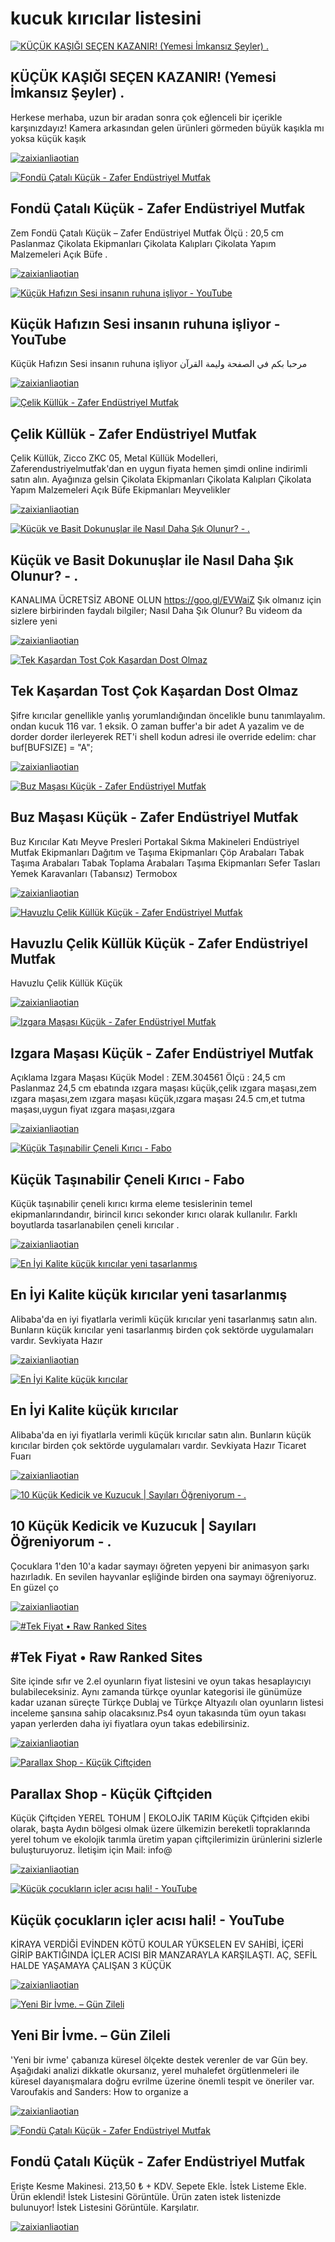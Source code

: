 # kucuk kırıcılar listesini
<a href="https://mnn.zoosnet.net/LR/Chatpre.aspx?id=MNN94995150&p=https://topgrinding.com/" target="_blank">![KÜÇÜK KAŞIĞI SEÇEN KAZANIR! (Yemesi İmkansız Şeyler) .](https://github.com/technlg/images/blob/main/64.jpg)</a>
## KÜÇÜK KAŞIĞI SEÇEN KAZANIR! (Yemesi İmkansız Şeyler) .
Herkese merhaba, uzun bir aradan sonra çok eğlenceli bir içerikle karşınızdayız! Kamera arkasından gelen ürünleri görmeden büyük kaşıkla mı yoksa küçük kaşık
<a href="https://mnn.zoosnet.net/LR/Chatpre.aspx?id=MNN94995150&p=https://topgrinding.com/" target="_blank"><img src="https://github.com/technlg/images/raw/main/chat11.jpg" alt="zaixianliaotian"/></a><a href="//whatsapp.shibangsoft.com/WhatsApp.php" ><img src="https://github.com/technlg/images/raw/main/chat11.png" alt=""></a>
<a href="https://mnn.zoosnet.net/LR/Chatpre.aspx?id=MNN94995150&p=https://topgrinding.com/" target="_blank">![Fondü Çatalı Küçük - Zafer Endüstriyel Mutfak](https://github.com/technlg/images/blob/main/5.jpg)</a>
## Fondü Çatalı Küçük - Zafer Endüstriyel Mutfak
Zem Fondü Çatalı Küçük – Zafer Endüstriyel Mutfak Ölçü : 20,5 cm Paslanmaz Çikolata Ekipmanları Çikolata Kalıpları Çikolata Yapım Malzemeleri Açık Büfe .
<a href="https://mnn.zoosnet.net/LR/Chatpre.aspx?id=MNN94995150&p=https://topgrinding.com/" target="_blank"><img src="https://github.com/technlg/images/raw/main/chat11.jpg" alt="zaixianliaotian"/></a><a href="//whatsapp.shibangsoft.com/WhatsApp.php" ><img src="https://github.com/technlg/images/raw/main/chat11.png" alt=""></a>
<a href="https://mnn.zoosnet.net/LR/Chatpre.aspx?id=MNN94995150&p=https://topgrinding.com/" target="_blank">![Küçük Hafızın Sesi insanın ruhuna işliyor - YouTube](https://github.com/technlg/images/blob/main/46.jpg)</a>
## Küçük Hafızın Sesi insanın ruhuna işliyor - YouTube
Küçük Hafızın Sesi insanın ruhuna işliyor مرحبا بكم في الصفحة وليمة القرآن
<a href="https://mnn.zoosnet.net/LR/Chatpre.aspx?id=MNN94995150&p=https://topgrinding.com/" target="_blank"><img src="https://github.com/technlg/images/raw/main/chat11.jpg" alt="zaixianliaotian"/></a><a href="//whatsapp.shibangsoft.com/WhatsApp.php" ><img src="https://github.com/technlg/images/raw/main/chat11.png" alt=""></a>
<a href="https://mnn.zoosnet.net/LR/Chatpre.aspx?id=MNN94995150&p=https://topgrinding.com/" target="_blank">![Çelik Küllük - Zafer Endüstriyel Mutfak](https://github.com/technlg/images/blob/main/31.jpg)</a>
## Çelik Küllük - Zafer Endüstriyel Mutfak
Çelik Küllük, Zicco ZKC 05, Metal Küllük Modelleri, Zaferendustriyelmutfak'dan en uygun fiyata hemen şimdi online indirimli satın alın. Ayağınıza gelsin Çikolata Ekipmanları Çikolata Kalıpları Çikolata Yapım Malzemeleri Açık Büfe Ekipmanları Meyvelikler
<a href="https://mnn.zoosnet.net/LR/Chatpre.aspx?id=MNN94995150&p=https://topgrinding.com/" target="_blank"><img src="https://github.com/technlg/images/raw/main/chat11.jpg" alt="zaixianliaotian"/></a><a href="//whatsapp.shibangsoft.com/WhatsApp.php" ><img src="https://github.com/technlg/images/raw/main/chat11.png" alt=""></a>
<a href="https://mnn.zoosnet.net/LR/Chatpre.aspx?id=MNN94995150&p=https://topgrinding.com/" target="_blank">![Küçük ve Basit Dokunuşlar ile Nasıl Daha Şık Olunur? - .](https://github.com/technlg/images/blob/main/8.jpg)</a>
## Küçük ve Basit Dokunuşlar ile Nasıl Daha Şık Olunur? - .
KANALIMA ÜCRETSİZ ABONE OLUN https://goo.gl/EVWaiZ Şık olmanız için sizlere birbirinden faydalı bilgiler; Nasıl Daha Şık Olunur? Bu videom da sizlere yeni 
<a href="https://mnn.zoosnet.net/LR/Chatpre.aspx?id=MNN94995150&p=https://topgrinding.com/" target="_blank"><img src="https://github.com/technlg/images/raw/main/chat11.jpg" alt="zaixianliaotian"/></a><a href="//whatsapp.shibangsoft.com/WhatsApp.php" ><img src="https://github.com/technlg/images/raw/main/chat11.png" alt=""></a>
<a href="https://mnn.zoosnet.net/LR/Chatpre.aspx?id=MNN94995150&p=https://topgrinding.com/" target="_blank">![Tek Kaşardan Tost Çok Kaşardan Dost Olmaz](https://github.com/technlg/images/blob/main/53.jpg)</a>
## Tek Kaşardan Tost Çok Kaşardan Dost Olmaz
Şifre kırıcılar genellikle yanlış yorumlandığından öncelikle bunu tanımlayalım.  ondan kucuk 116 var. 1 eksik. O zaman buffer'a bir adet A yazalim ve de dorder dorder ilerleyerek RET'i shell kodun adresi ile override edelim: char buf[BUFSIZE] = "A";
<a href="https://mnn.zoosnet.net/LR/Chatpre.aspx?id=MNN94995150&p=https://topgrinding.com/" target="_blank"><img src="https://github.com/technlg/images/raw/main/chat11.jpg" alt="zaixianliaotian"/></a><a href="//whatsapp.shibangsoft.com/WhatsApp.php" ><img src="https://github.com/technlg/images/raw/main/chat11.png" alt=""></a>
<a href="https://mnn.zoosnet.net/LR/Chatpre.aspx?id=MNN94995150&p=https://topgrinding.com/" target="_blank">![Buz Maşası Küçük - Zafer Endüstriyel Mutfak](https://github.com/technlg/images/blob/main/45.jpg)</a>
## Buz Maşası Küçük - Zafer Endüstriyel Mutfak
Buz Kırıcılar Katı Meyve Presleri Portakal Sıkma Makineleri Endüstriyel Mutfak Ekipmanları Dağıtım ve Taşıma Ekipmanları Çöp Arabaları Tabak Taşıma Arabaları Tabak Toplama Arabaları Taşıma Ekipmanları Sefer Tasları Yemek Karavanları (Tabansız) Termobox
<a href="https://mnn.zoosnet.net/LR/Chatpre.aspx?id=MNN94995150&p=https://topgrinding.com/" target="_blank"><img src="https://github.com/technlg/images/raw/main/chat11.jpg" alt="zaixianliaotian"/></a><a href="//whatsapp.shibangsoft.com/WhatsApp.php" ><img src="https://github.com/technlg/images/raw/main/chat11.png" alt=""></a>
<a href="https://mnn.zoosnet.net/LR/Chatpre.aspx?id=MNN94995150&p=https://topgrinding.com/" target="_blank">![Havuzlu Çelik Küllük Küçük - Zafer Endüstriyel Mutfak](https://github.com/technlg/images/blob/main/53.jpg)</a>
## Havuzlu Çelik Küllük Küçük - Zafer Endüstriyel Mutfak
Havuzlu Çelik Küllük Küçük
<a href="https://mnn.zoosnet.net/LR/Chatpre.aspx?id=MNN94995150&p=https://topgrinding.com/" target="_blank"><img src="https://github.com/technlg/images/raw/main/chat11.jpg" alt="zaixianliaotian"/></a><a href="//whatsapp.shibangsoft.com/WhatsApp.php" ><img src="https://github.com/technlg/images/raw/main/chat11.png" alt=""></a>
<a href="https://mnn.zoosnet.net/LR/Chatpre.aspx?id=MNN94995150&p=https://topgrinding.com/" target="_blank">![Izgara Maşası Küçük - Zafer Endüstriyel Mutfak](https://github.com/technlg/images/blob/main/13.jpg)</a>
## Izgara Maşası Küçük - Zafer Endüstriyel Mutfak
Açıklama Izgara Maşası Küçük Model : ZEM.304561 Ölçü : 24,5 cm Paslanmaz 24,5 cm ebatında ızgara maşası küçük,çelik ızgara maşası,zem ızgara maşası,zem ızgara maşası küçük,ızgara maşası 24.5 cm,et tutma maşası,uygun fiyat ızgara maşası,ızgara 
<a href="https://mnn.zoosnet.net/LR/Chatpre.aspx?id=MNN94995150&p=https://topgrinding.com/" target="_blank"><img src="https://github.com/technlg/images/raw/main/chat11.jpg" alt="zaixianliaotian"/></a><a href="//whatsapp.shibangsoft.com/WhatsApp.php" ><img src="https://github.com/technlg/images/raw/main/chat11.png" alt=""></a>
<a href="https://mnn.zoosnet.net/LR/Chatpre.aspx?id=MNN94995150&p=https://topgrinding.com/" target="_blank">![Küçük Taşınabilir Çeneli Kırıcı - Fabo](https://github.com/technlg/images/blob/main/27.jpg)</a>
## Küçük Taşınabilir Çeneli Kırıcı - Fabo
Küçük taşınabilir çeneli kırıcı kırma eleme tesislerinin temel ekipmanlarındandır, birincil kırıcı sekonder kırıcı olarak kullanılır. Farklı boyutlarda tasarlanabilen çeneli kırıcılar .
<a href="https://mnn.zoosnet.net/LR/Chatpre.aspx?id=MNN94995150&p=https://topgrinding.com/" target="_blank"><img src="https://github.com/technlg/images/raw/main/chat11.jpg" alt="zaixianliaotian"/></a><a href="//whatsapp.shibangsoft.com/WhatsApp.php" ><img src="https://github.com/technlg/images/raw/main/chat11.png" alt=""></a>
<a href="https://mnn.zoosnet.net/LR/Chatpre.aspx?id=MNN94995150&p=https://topgrinding.com/" target="_blank">![En İyi Kalite küçük kırıcılar yeni tasarlanmış](https://github.com/technlg/images/blob/main/29.jpg)</a>
## En İyi Kalite küçük kırıcılar yeni tasarlanmış
Alibaba'da en iyi fiyatlarla verimli küçük kırıcılar yeni tasarlanmış satın alın. Bunların küçük kırıcılar yeni tasarlanmış birden çok sektörde uygulamaları vardır. Sevkiyata Hazır
<a href="https://mnn.zoosnet.net/LR/Chatpre.aspx?id=MNN94995150&p=https://topgrinding.com/" target="_blank"><img src="https://github.com/technlg/images/raw/main/chat11.jpg" alt="zaixianliaotian"/></a><a href="//whatsapp.shibangsoft.com/WhatsApp.php" ><img src="https://github.com/technlg/images/raw/main/chat11.png" alt=""></a>
<a href="https://mnn.zoosnet.net/LR/Chatpre.aspx?id=MNN94995150&p=https://topgrinding.com/" target="_blank">![En İyi Kalite küçük kırıcılar](https://github.com/technlg/images/blob/main/26.jpg)</a>
## En İyi Kalite küçük kırıcılar
Alibaba'da en iyi fiyatlarla verimli küçük kırıcılar satın alın. Bunların küçük kırıcılar birden çok sektörde uygulamaları vardır. Sevkiyata Hazır Ticaret Fuarı
<a href="https://mnn.zoosnet.net/LR/Chatpre.aspx?id=MNN94995150&p=https://topgrinding.com/" target="_blank"><img src="https://github.com/technlg/images/raw/main/chat11.jpg" alt="zaixianliaotian"/></a><a href="//whatsapp.shibangsoft.com/WhatsApp.php" ><img src="https://github.com/technlg/images/raw/main/chat11.png" alt=""></a>
<a href="https://mnn.zoosnet.net/LR/Chatpre.aspx?id=MNN94995150&p=https://topgrinding.com/" target="_blank">![10 Küçük Kedicik ve Kuzucuk | Sayıları Öğreniyorum - .](https://github.com/technlg/images/blob/main/8.jpg)</a>
## 10 Küçük Kedicik ve Kuzucuk | Sayıları Öğreniyorum - .
Çocuklara 1'den 10'a kadar saymayı öğreten yepyeni bir animasyon şarkı hazırladık. En sevilen hayvanlar eşliğinde birden ona saymayı öğreniyoruz. En güzel ço
<a href="https://mnn.zoosnet.net/LR/Chatpre.aspx?id=MNN94995150&p=https://topgrinding.com/" target="_blank"><img src="https://github.com/technlg/images/raw/main/chat11.jpg" alt="zaixianliaotian"/></a><a href="//whatsapp.shibangsoft.com/WhatsApp.php" ><img src="https://github.com/technlg/images/raw/main/chat11.png" alt=""></a>
<a href="https://mnn.zoosnet.net/LR/Chatpre.aspx?id=MNN94995150&p=https://topgrinding.com/" target="_blank">![#Tek Fiyat • Raw Ranked Sites](https://github.com/technlg/images/blob/main/66.jpg)</a>
## #Tek Fiyat • Raw Ranked Sites
Site içinde sıfır ve 2.el oyunların fiyat listesini ve oyun takas hesaplayıcıyı bulabileceksiniz. Aynı zamanda türkçe oyunlar kategorisi ile günümüze kadar uzanan süreçte Türkçe Dublaj ve Türkçe Altyazılı olan oyunların listesi inceleme şansına sahip olacaksınız.Ps4 oyun takasında tüm oyun takası yapan yerlerden daha iyi fiyatlara oyun takas edebilirsiniz.
<a href="https://mnn.zoosnet.net/LR/Chatpre.aspx?id=MNN94995150&p=https://topgrinding.com/" target="_blank"><img src="https://github.com/technlg/images/raw/main/chat11.jpg" alt="zaixianliaotian"/></a><a href="//whatsapp.shibangsoft.com/WhatsApp.php" ><img src="https://github.com/technlg/images/raw/main/chat11.png" alt=""></a>
<a href="https://mnn.zoosnet.net/LR/Chatpre.aspx?id=MNN94995150&p=https://topgrinding.com/" target="_blank">![Parallax Shop - Küçük Çiftçiden](https://github.com/technlg/images/blob/main/60.jpg)</a>
## Parallax Shop - Küçük Çiftçiden
Küçük Çiftçiden YEREL TOHUM | EKOLOJİK TARIM Küçük Çiftçiden ekibi olarak, başta Aydın bölgesi olmak üzere ülkemizin bereketli topraklarında yerel tohum ve ekolojik tarımla üretim yapan çiftçilerimizin ürünlerini sizlerle buluşturuyoruz. İletişim için Mail: info@
<a href="https://mnn.zoosnet.net/LR/Chatpre.aspx?id=MNN94995150&p=https://topgrinding.com/" target="_blank"><img src="https://github.com/technlg/images/raw/main/chat11.jpg" alt="zaixianliaotian"/></a><a href="//whatsapp.shibangsoft.com/WhatsApp.php" ><img src="https://github.com/technlg/images/raw/main/chat11.png" alt=""></a>
<a href="https://mnn.zoosnet.net/LR/Chatpre.aspx?id=MNN94995150&p=https://topgrinding.com/" target="_blank">![Küçük çocukların içler acısı hali! - YouTube](https://github.com/technlg/images/blob/main/62.jpg)</a>
## Küçük çocukların içler acısı hali! - YouTube
KİRAYA VERDİĞİ EVİNDEN KÖTÜ KOULAR YÜKSELEN EV SAHİBİ, İÇERİ GİRİP BAKTIĞINDA İÇLER ACISI BİR MANZARAYLA KARŞILAŞTI. AÇ, SEFİL HALDE YAŞAMAYA ÇALIŞAN 3 KÜÇÜK
<a href="https://mnn.zoosnet.net/LR/Chatpre.aspx?id=MNN94995150&p=https://topgrinding.com/" target="_blank"><img src="https://github.com/technlg/images/raw/main/chat11.jpg" alt="zaixianliaotian"/></a><a href="//whatsapp.shibangsoft.com/WhatsApp.php" ><img src="https://github.com/technlg/images/raw/main/chat11.png" alt=""></a>
<a href="https://mnn.zoosnet.net/LR/Chatpre.aspx?id=MNN94995150&p=https://topgrinding.com/" target="_blank">![Yeni Bir İvme. – Gün Zileli](https://github.com/technlg/images/blob/main/39.jpg)</a>
## Yeni Bir İvme. – Gün Zileli
'Yeni bir ivme' çabanıza küresel ölçekte destek verenler de var Gün bey. Aşağıdaki analizi dikkatle okursanız, yerel muhalefet örgütlenmeleri ile küresel dayanışmalara doğru evrilme üzerine önemli tespit ve öneriler var. Varoufakis and Sanders: How to organize a
<a href="https://mnn.zoosnet.net/LR/Chatpre.aspx?id=MNN94995150&p=https://topgrinding.com/" target="_blank"><img src="https://github.com/technlg/images/raw/main/chat11.jpg" alt="zaixianliaotian"/></a><a href="//whatsapp.shibangsoft.com/WhatsApp.php" ><img src="https://github.com/technlg/images/raw/main/chat11.png" alt=""></a>
<a href="https://mnn.zoosnet.net/LR/Chatpre.aspx?id=MNN94995150&p=https://topgrinding.com/" target="_blank">![Fondü Çatalı Küçük - Zafer Endüstriyel Mutfak](https://github.com/technlg/images/blob/main/39.jpg)</a>
## Fondü Çatalı Küçük - Zafer Endüstriyel Mutfak
Erişte Kesme Makinesi. 213,50 ₺ + KDV. Sepete Ekle. İstek Listeme Ekle. Ürün eklendi! İstek Listesini Görüntüle. Ürün zaten istek listenizde bulunuyor! İstek Listesini Görüntüle. Karşılatır.
<a href="https://mnn.zoosnet.net/LR/Chatpre.aspx?id=MNN94995150&p=https://topgrinding.com/" target="_blank"><img src="https://github.com/technlg/images/raw/main/chat11.jpg" alt="zaixianliaotian"/></a><a href="//whatsapp.shibangsoft.com/WhatsApp.php" ><img src="https://github.com/technlg/images/raw/main/chat11.png" alt=""></a>
